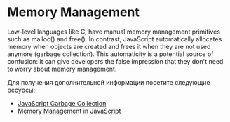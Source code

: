 # Memory Management

Low-level languages like C, have manual memory management primitives such as malloc() and free(). In contrast, JavaScript automatically allocates memory when objects are created and frees it when they are not used anymore (garbage collection). This automaticity is a potential source of confusion: it can give developers the false impression that they don't need to worry about memory management.

Для получения дополнительной информации посетите следующие ресурсы:

- [JavaScript Garbage Collection](https://javascript.info/garbage-collection)
- [Memory Management in JavaScript](https://developer.mozilla.org/en-US/docs/Web/JavaScript/Memory_Management)
